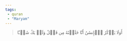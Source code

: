 ```yaml
---
tags: 
 - quran 
 - "Maryam"
---
```


> أَوَلَا يَذۡكُرُ ٱلۡإِنسَٰنُ أَنَّا خَلَقۡنَٰهُ مِن قَبۡلُ وَلَمۡ يَكُ شَيۡـٔٗا
